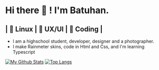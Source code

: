 # Hi there 👋 ! I'm Batuhan. 
## | 💛 Linux | 💙 UX/UI | 💚 Coding |
- I am a highschool student, developer, designer and a photographer.
- I make Rainmeter skins, code in Html and Css, and I'm learning Typescript

[![My Github Stats](https://github-readme-stats.vercel.app/api?username=yilmazbatuhanys)](https://github.com/anuraghazra/github-readme-stats)
[![Top Langs](https://github-readme-stats.vercel.app/api/top-langs/?username=yilmazbatuhanys&layout=compact)](https://github.com/anuraghazra/github-readme-stats)
